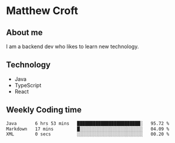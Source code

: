 # Matthew Croft

## About me
I am a backend dev who likes to learn new technology. 

## Technology
- Java
- TypeScript
- React

## Weekly Coding time
<!--START_SECTION:waka-->

```txt
Java       6 hrs 53 mins   ████████████████████████░   95.72 %
Markdown   17 mins         █░░░░░░░░░░░░░░░░░░░░░░░░   04.09 %
XML        0 secs          ░░░░░░░░░░░░░░░░░░░░░░░░░   00.20 %
```

<!--END_SECTION:waka-->
